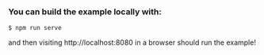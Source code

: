 
### You can build the example locally with:

```
$ npm run serve
```

and then visiting http://localhost:8080 in a browser should run the example!
